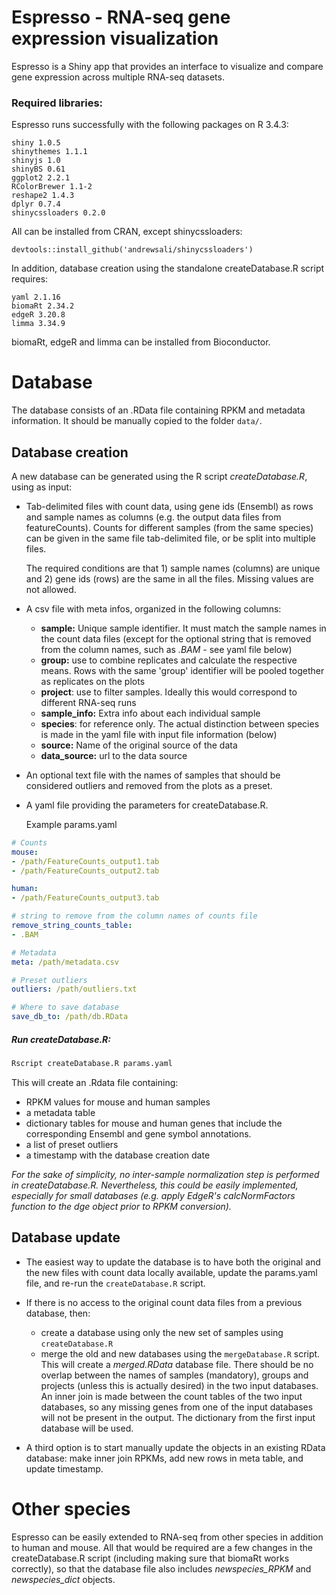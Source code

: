 # Espresso - RNA-seq gene expression visualization

Espresso is a Shiny app that provides an interface to visualize and compare gene expression across multiple RNA-seq datasets.

### Required libraries:

Espresso runs successfully with the following packages on R 3.4.3:

```
shiny 1.0.5
shinythemes 1.1.1
shinyjs 1.0
shinyBS 0.61
ggplot2 2.2.1
RColorBrewer 1.1-2
reshape2 1.4.3
dplyr 0.7.4
shinycssloaders 0.2.0
```


All can be installed from CRAN, except shinycssloaders:
```
devtools::install_github('andrewsali/shinycssloaders')
```

In addition, database creation using the standalone createDatabase.R script requires:
```
yaml 2.1.16
biomaRt 2.34.2
edgeR 3.20.8
limma 3.34.9
```
biomaRt, edgeR and limma can be installed from Bioconductor.


# Database

The database consists of an .RData file containing RPKM and metadata information. It should be manually copied to the folder `data/`.

## Database creation

A new database can be generated using the R script _createDatabase.R_, using as input:

- Tab-delimited files with count data, using gene ids (Ensembl) as rows and sample names as columns (e.g. the output data files from featureCounts). Counts for
different samples (from the same species) can be given in the same file tab-delimited file, or be split into multiple files.

  The required conditions are that 1) sample names (columns) are unique and 2) gene ids (rows) are the same in all the files. Missing values are not allowed.

- A csv file with meta infos, organized in the following columns:

  - **sample:** Unique sample identifier. It must match the sample names in the count data files (except for the optional string that is removed from the column names, such as _.BAM_ - see yaml file below)
  - **group:** use to combine replicates and calculate the respective means. Rows with the same 'group' identifier will be pooled together as replicates on the plots
  - **project**: use to filter samples. Ideally this would correspond to different RNA-seq runs
  - **sample_info:** Extra info about each individual sample
  - **species**: for reference only. The actual distinction between species is made in the yaml file with input file information (below)
  - **source:** Name of the original source of the data
  - **data_source:** url to the data source


- An optional text file with the names of samples that should be considered outliers and removed from the plots as a preset.

- A yaml file providing the parameters for createDatabase.R.

    Example params.yaml

```yaml
# Counts
mouse:
- /path/FeatureCounts_output1.tab
- /path/FeatureCounts_output2.tab

human:
- /path/FeatureCounts_output3.tab

# string to remove from the column names of counts file
remove_string_counts_table:
- .BAM

# Metadata
meta: /path/metadata.csv

# Preset outliers
outliers: /path/outliers.txt

# Where to save database
save_db_to: /path/db.RData
```

##### Run createDatabase.R:

```bash
Rscript createDatabase.R params.yaml
```

This will create an .Rdata file containing:

- RPKM values for mouse and human samples
- a metadata table
- dictionary tables for mouse and human genes that include the corresponding Ensembl and gene symbol annotations.
- a list of preset outliers
- a timestamp with the database creation date


_For the sake of simplicity, no inter-sample normalization step is performed in createDatabase.R. Nevertheless, this could be easily implemented, especially for small databases (e.g. apply EdgeR's calcNormFactors function to the dge object prior to RPKM conversion)._

## Database update

- The easiest way to update the database is to have both the original and the new files with count data locally available, update the params.yaml file, and re-run the `createDatabase.R` script.

- If there is no access to the original count data files from a previous database, then:
  - create a database using only the new set of samples using `createDatabase.R`
  - merge the old and new databases using the `mergeDatabase.R` script. This will create a _merged.RData_ database file. There should be no overlap between the names of samples (mandatory), groups and projects (unless this is actually desired) in the two input databases. An inner join is made between the count tables of the two input databases, so any missing genes from one of the input databases will not be present in the output. The dictionary from the first input database will be used.


- A third option is to start manually update the objects in an existing RData database: make inner join RPKMs, add new rows in meta table, and update timestamp.

# Other species

Espresso can be easily extended to RNA-seq from other species in addition to human and mouse. All that would be required are a few changes in the createDatabase.R script (including making sure that biomaRt works correctly), so that the database file also includes _newspecies_RPKM_ and _newspecies_dict_ objects.
